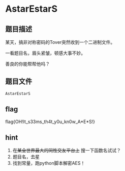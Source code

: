 # AstarEstarS

## 题目描述

某天，搞非对称密码的Tover突然收到一个二进制文件。

一看题目名，眉头紧皱，顿感大事不妙。

善良的你能帮帮他吗？

## 题目文件

`AstarEstarS`

## flag

<p>flag{OH!It_s33ms_th4t_y0u_kn0w_A*E*S!}</p>

## hint

1.  ~~在某全世界最大的同性交友平台上~~ 搜一下函数名试试？
2. 题目名，去星
3. 找到常量，跑python脚本解密AES！

